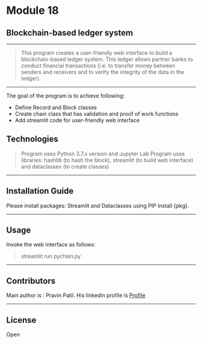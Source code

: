 # Module 18
## Blockchain-based ledger system

 
---
> This program creates a user-friendly web interface to build a blockchain-based ledger system. 
> This ledger allows partner banks to conduct financial transactions (i.e. to transfer money between senders and receivers and to verify the integrity of the data in the ledger).
---

The goal of the program is to achieve following:
* Define Record and Block classes
* Create chain class that has validation and proof of work functions
* Add streamlit code for user-friendly web interface


## Technologies

> Program uses Python 3.7.x version and Jupyter Lab
> Program uses libraries: hashlib (to hash the block), streamlit (to build web interface) and dataclasses (to create classes)

---

## Installation Guide 

Please install packages: Streamlit and Dataclasses using PIP Install {pkg}.

---
## Usage

Invoke the web interface as follows:

> streamlit run pychain.py

---
## Contributors

Main author is : Pravin Patil. His linkedin profile is [Profile](https://www.linkedin.com/in/pravin-patil-5880301)

---

## License

Open